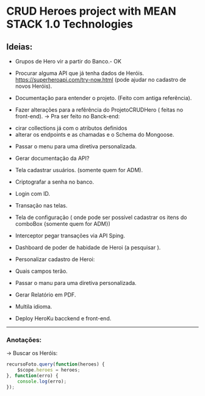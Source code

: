 # CRUD Heroes project with MEAN STACK 1.0 Technologies



## Ideias: 


* Grupos de Hero vir a partir do Banco.- OK

* Procurar alguma API que já tenha dados de Heróis.
https://superheroapi.com/try-now.html (pode ajudar no cadastro de novos Heróis).

* Documentação para entender o projeto. (Feito com antiga referência).


* Fazer alterações para a refêrência do ProjetoCRUDHero ( feitas no front-end).
->  Pra ser feito no Banck-end:
- cirar collections  já com o atributos definidos
- alterar os endpoints e as chamadas e o Schema do Mongoose.


* Passar o menu para uma diretiva personalizada.



* Gerar documentação da API?

* Tela cadastrar usuários. (somente quem for ADM).
* Criptografar a senha no banco.
* Login com ID.
*  Transação nas telas.
* Tela de configuração ( onde pode ser possível cadastrar os itens do comboBox {somente quem for ADM})
* Interceptor pegar transações via API Sping.
* Dashboard de poder de habidade de Heroi (a pesquisar ).
*  Personalizar cadastro de Heroi:
*  Quais campos terão.
* Passar o manu para uma diretiva personalizada.
* Gerar Relatório em PDF.
* Multila idioma.
* Deploy HeroKu bacckend e front-end.




______________________________________________________________________



### Anotações:

-> Buscar os Heróis:

```javascript
recursoFoto.query(function(heroes) {
    $scope.heroes = heroes;
}, function(erro) {
    console.log(erro);
});
```


